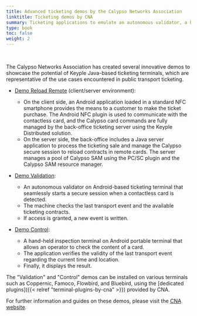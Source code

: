 ```yaml
---
title: Advanced ticketing demos by the Calypso Networks Association
linktitle: Ticketing demos by CNA
summary: Ticketing applications to emulate an autonomous validator, a hand-held inspection terminal, a distributed solution for remote ticket sales and loading
type: book
toc: false
weight: 2
---
```


<br>

The Calypso Networks Association has created several innovative demos to showcase the potential of Keyple 
Java-based ticketing terminals, which are representative of the use cases encountered in public transport ticketing.

- [Demo Reload Remote](https://github.com/calypsonet/keyple-java-demo-remote) (client/server environment):
  - On the client side, an Android application loaded in a standard NFC smartphone provides the means to a customer to 
    make the ticket purchase.
    The Android NFC plugin is used to communicate with the contactless card, and the Calypso card commands are fully 
    managed by the back-office ticketing server using the Keyple Distributed solution.
  - On the server side, the back-office includes a Java server application to process the ticketing sale and manage the 
    Calypso secure session to reload contracts in remote cards.
    The server manages a pool of Calypso SAM using the PC/SC plugin and the Calypso SAM resource manager.

- [Demo Validation](https://github.com/calypsonet/keyple-android-demo-validation):
  - An autonomous validator on Android-based ticketing terminal that seamlessly starts a secure session when a contactless card is detected.
  - The machine checks the last transport event and the available ticketing contracts.
  - If access is granted, a new event is written.

- [Demo Control](https://github.com/calypsonet/keyple-android-demo-control):
  - A hand-held inspection terminal on Android portable terminal that allows an operator to check the content of a card.
  - The application verifies the validity of the last transport event regarding the current time and location.
  - Finally, it displays the result.

The "Validation" and "Control" demos can be installed on various terminals such as
Coppernic, Famoco, Flowbird, and Bluebird, using the [dedicated plugins]({{< relref "terminal-plugins-by-cna" >}}) provided by CNA.

For further information and guides on these demos, please visit the [CNA website](https://calypsonet.org/keyple-resources/).